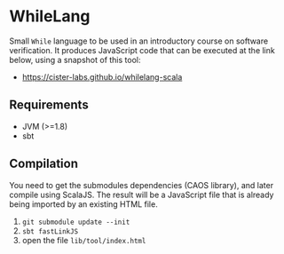 # WhileLang

Small `While` language to be used in an introductory course on software verification.
It produces JavaScript code that can be executed at the link below, using a snapshot of this tool:

 - https://cister-labs.github.io/whilelang-scala


## Requirements

- JVM (>=1.8)
- sbt

## Compilation

You need to get the submodules dependencies (CAOS library), and later compile using ScalaJS.
The result will be a JavaScript file that is already being imported by an existing HTML file. 

1. `git submodule update --init`
2. `sbt fastLinkJS`
3. open the file `lib/tool/index.html`
